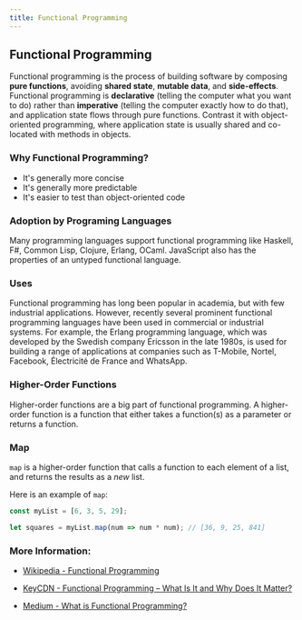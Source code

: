 ```yaml
---
title: Functional Programming
---
```

## Functional Programming

Functional programming is the process of building software by composing **pure functions**, avoiding **shared state**, **mutable data**, and **side-effects**. Functional programming is **declarative** (telling the computer what you want to do) rather than **imperative** (telling the computer exactly how to do that), and application state flows through pure functions. Contrast it with object-oriented programming, where application state is usually shared and co-located with methods in objects.

### Why Functional Programming?

* It's generally more concise
* It's generally more predictable
* It's easier to test than object-oriented code

### Adoption by Programing Languages

Many programming languages support functional programming like Haskell, F#, Common Lisp, Clojure, Erlang, OCaml. JavaScript also has the properties of an untyped functional language.

### Uses

Functional programming has long been popular in academia, but with few industrial applications. However, recently several prominent functional programming languages have been used in commercial or industrial systems. For example, the Erlang programming language, which was developed by the Swedish company Ericsson in the late 1980s, is used for building a range of applications at companies such as T-Mobile, Nortel, Facebook, Électricité de France and WhatsApp.

### Higher-Order Functions
Higher-order functions are a big part of functional programming. A higher-order function is a function that either takes a function(s) as a parameter or returns a function.

### Map
`map` is a higher-order function that calls a function to each element of a list, and returns the results as a *new* list. 

Here is an example of `map`:
```javascript
const myList = [6, 3, 5, 29];

let squares = myList.map(num => num * num); // [36, 9, 25, 841]
```


### More Information:

* [Wikipedia - Functional Programming](https://en.wikipedia.org/wiki/Functional_programming#Use_in_industry)

* [KeyCDN - Functional Programming – What Is It and Why Does It Matter?](https://www.keycdn.com/blog/functional-programming/)

* [Medium - What is Functional Programming?](https://medium.com/javascript-scene/master-the-javascript-interview-what-is-functional-programming-7f218c68b3a0)

